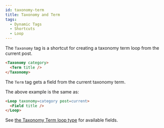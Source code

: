 ```yaml
---
id: taxonomy-term
title: Taxonomy and Term
tags:
  - Dynamic Tags
  - Shortcuts
  - Loop
---
```

The `Taxonomy` tag is a shortcut for creating a taxonomy term loop from the current post.

```html
<Taxonomy category>
  <Term title />
</Taxonomy>
```

The `Term` tag gets a field from the current taxonomy term.

The above example is the same as:

```html
<Loop taxonomy=category post=current>
  <Field title />
</Loop>
```

See [the Taxonomy Term loop type](/dynamic-tags/Loop/taxonomy-term#fields) for available fields.